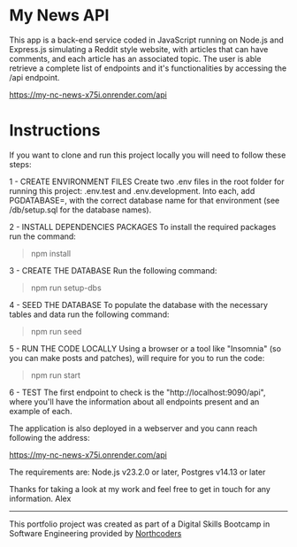 # My News API

This app is a back-end service coded in JavaScript running on Node.js and Express.js simulating a Reddit style website, with articles that can have comments, and each article has an associated topic. The user is able retrieve a complete list of endpoints and it's functionalities by accessing the /api endpoint.

https://my-nc-news-x75i.onrender.com/api

# Instructions

If you want to clone and run this project locally you will need to follow these steps:

1 - CREATE ENVIRONMENT FILES
Create two .env files in the root folder for running this project: .env.test and .env.development. Into each, add PGDATABASE=, with the correct database name for that environment (see /db/setup.sql for the database names).

2 - INSTALL DEPENDENCIES PACKAGES
To install the required packages run the command:

> npm install

3 - CREATE THE DATABASE
Run the following command:

> npm run setup-dbs

4 - SEED THE DATABASE
To populate the database with the necessary tables and data run the following command:

> npm run seed

5 - RUN THE CODE LOCALLY
Using a browser or a tool like "Insomnia" (so you can make posts and patches), will require for you to run the code:

> npm run start

6 - TEST
The first endpoint to check is the "http://localhost:9090/api", where you'll have the information about all endpoints present and an example of each.

The application is also deployed in a webserver and you cann reach following the address:

https://my-nc-news-x75i.onrender.com/api

The requirements are:
Node.js v23.2.0 or later,
Postgres v14.13 or later

Thanks for taking a look at my work and feel free to get in touch for any information.
Alex

---

This portfolio project was created as part of a Digital Skills Bootcamp in Software Engineering provided by [Northcoders](https://northcoders.com/)
